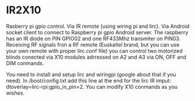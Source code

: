 # IR2X10
Rasberry pi gpio control.
Via IR remote (using wiring pi and lirc).
Via Android socket client to connect to Raspberry pi gpio Android server.
The raspberry has an IR diode on PIN GPIO02 and one RF433Mhz transmiter on PIN03.
Receiving RF signals fron a RF remote (Euskaltel brand, but you can use your 
own remote with proper lirc.conf file) you can control two motorized blinds
conected via X10 modules adrressed on A2 and A3 via ON, OFF and DIM conmands.

You need to install and setup lirc and wiringpi (google about that if you need).
In /boot/config.txt add this line at the end for the lirc IR imput:
dtoverlay=lirc-rpi:gpio_in_pin=2.
You can modify X10 conmands as you wishes.

